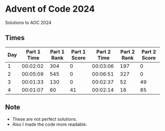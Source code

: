 # Advent of Code 2024
Solutions to AOC 2024

## Times
| Day | Part 1 Time | Part 1 Rank | Part 1 Score | Part 2 Time | Part 2 Rank | Part 2 Score |
|-----|-------------|-------------|--------------|-------------|-------------|--------------|
| 1   | 00:02:02    | 304         | 0            | 00:03:06    | 197         | 0            |
| 2   | 00:05:09    | 545         | 0            | 00:06:51    | 327         | 0            |
| 3   | 00:01:33    | 130         | 0            | 00:02:37    | 52          | 49           |
| 4   | 00:01:07    | 60          | 41           | 00:02:14    | 16          | 85           |

## Note
* These are not perfect solutions.
* Also I made the code more readable.
